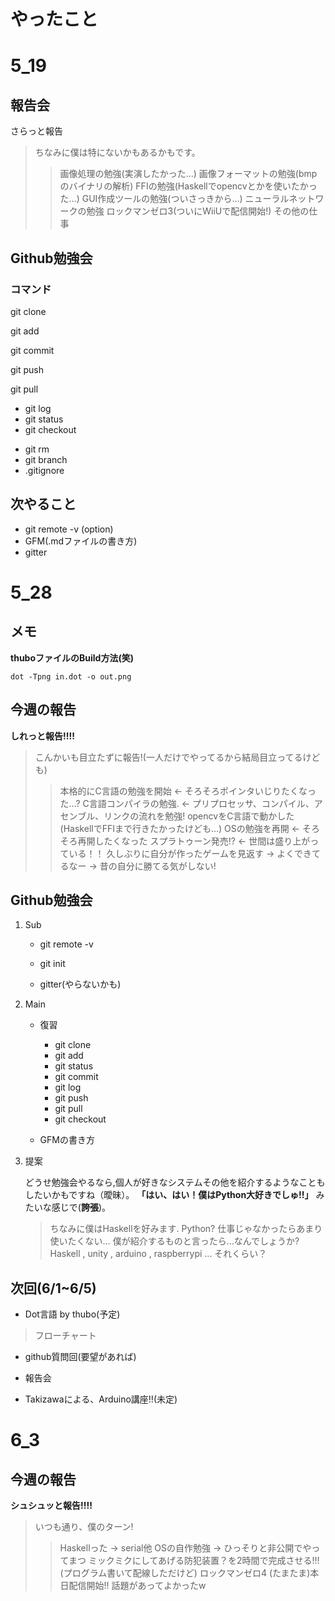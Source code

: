 やったこと
====

5_19
===

報告会
----

さらっと報告

> ちなみに僕は特にないかもあるかもです。
> > 画像処理の勉強(実演したかった…)
> > 画像フォーマットの勉強(bmpのバイナリの解析)
> > FFIの勉強(Haskellでopencvとかを使いたかった…)
> > GUI作成ツールの勉強(ついさっきから…)
> > ニューラルネットワークの勉強
> > ロックマンゼロ3(ついにWiiUで配信開始!)
> > その他の仕事

Github勉強会
----

### コマンド

git clone

git add

git commit

git push

git pull

- git log
- git status
- git checkout
<!-- git checkout -b -->
- git rm
- git branch
- .gitignore


次やること
----

- git remote -v (option)
- GFM(.mdファイルの書き方)
- gitter

5_28
===

メモ
---

**thuboファイルのBuild方法(笑)**

```
dot -Tpng in.dot -o out.png
```

今週の報告
---

**しれっと報告!!!!**

> こんかいも目立たずに報告!(一人だけでやってるから結局目立ってるけども)
> > 本格的にC言語の勉強を開始 <- そろそろポインタいじりたくなった…?
> > C言語コンパイラの勉強. <- プリプロセッサ、コンパイル、アセンブル、リンクの流れを勉強!
> > opencvをC言語で動かした(HaskellでFFIまで行きたかったけども…)
> > OSの勉強を再開 <- そろそろ再開したくなった
> > スプラトゥーン発売!? <- 世間は盛り上がっている！！
> > 久しぶりに自分が作ったゲームを見返す -> よくできてるなー -> 昔の自分に勝てる気がしない!

Github勉強会
---

1. Sub

    - git remote -v

    - git init

    - gitter(やらないかも)

2. Main

    - 復習

        - git clone
        - git add
        - git status
        - git commit
        - git log
        - git push
        - git pull
        - git checkout

    - GFMの書き方

3. 提案

    どうせ勉強会やるなら,個人が好きなシステムその他を紹介するようなこともしたいかもですね（曖昧）。
    **「はい、はい！僕はPython大好きでしゅ!!」**
    みたいな感じで(**誇張**)。
    > ちなみに僕はHaskellを好みます.
    > Python? 仕事じゃなかったらあまり使いたくない…
    > 僕が紹介するものと言ったら…なんでしょうか?
    > Haskell , unity , arduino , raspberrypi ... それくらい？

次回(6/1~6/5)
---

- Dot言語 by thubo(予定)

> フローチャート

- github質問回(要望があれば)

- 報告会

- Takizawaによる、Arduino講座!!(未定)

6_3
===

今週の報告
---

**シュシュッと報告!!!!**
> いつも通り、僕のターン!
> > Haskellった -> serial他
> > OSの自作勉強 -> ひっそりと非公開でやってまつ
> > ミックミクにしてあげる防犯装置？を2時間で完成させる!!! (プログラム書いて配線しただけど)
> > ロックマンゼロ4 (たまたま)本日配信開始!! 話題があってよかったw
